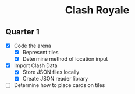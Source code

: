 <h1 style="text-align:center;">Clash Royale</h1>

## Quarter 1
- [x] Code the arena
  - [x] Represent tiles
  - [x] Determine method of location input
- [x] Import Clash Data
  - [x] Store JSON files locally
  - [x] Create JSON reader library
- [ ] Determine how to place cards on tiles
